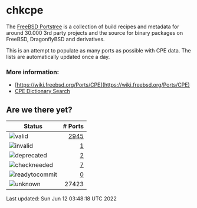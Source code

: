 # chkcpe

The [FreeBSD Portstree](https://cgit.freebsd.org/ports) is a collection of build recipes
and metadata for around 30.000 3rd party projects and the source for binary packages on
FreeBSD, DragonflyBSD and derivatives.

This is an attempt to populate as many ports as possible with CPE data. The lists are
automatically updated once a day.

### More information:
* [https://wiki.freebsd.org/Ports/CPE](https://wiki.freebsd.org/Ports/CPE)
* [CPE Dictionary Search](http://web.nvd.nist.gov/view/cpe/search)


## Are we there yet?

| Status                                                              | # Ports                                                                |
| --------------------------------------------------------------------| ---------------------------------------------------------------------: |
| ![valid](https://img.shields.io/badge/valid-brightgreen)            | [2945](https://github.com/decke/chkcpe/wiki/valid)                 |
| ![invalid](https://img.shields.io/badge/invalid-red)                | [1](https://github.com/decke/chkcpe/wiki/invalid)             |
| ![deprecated](https://img.shields.io/badge/deprecated-red)          | [2](https://github.com/decke/chkcpe/wiki/deprecated)       |
| ![checkneeded](https://img.shields.io/badge/checkneeded-orange)     | [7](https://github.com/decke/chkcpe/wiki/checkneeded)     |
| ![readytocommit](https://img.shields.io/badge/readytocommit-orange) | [0](https://github.com/decke/chkcpe/wiki/readytocommit) |
| ![unknown](https://img.shields.io/badge/unknown-grey)               | 27423 | |

Last updated: Sun Jun 12 03:48:18 UTC 2022
